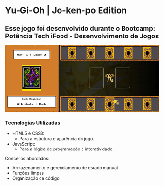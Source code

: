 # Yu-Gi-Oh | Jo-ken-po Edition
## Esse jogo foi desenvolvido durante o Bootcamp: Potência Tech iFood - Desenvolvimento de Jogos

<img src="./Animação.gif" alt="gif da tela do jogo">

### Tecnologias Utilizadas

- HTML5 e CSS3:
  - Para a estrutura e aparência do jogo.
- JavaScript:
  - Para a lógica de programação e interatividade.


Conceitos abordados:

- Armazenamento e gerenciamento de estado manual
- Funções limpas
- Organização de código

